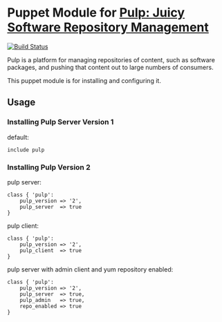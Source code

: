 # Puppet Module for [Pulp: Juicy Software Repository Management](http://www.pulpproject.org/)

[![Build Status](https://travis-ci.org/KrisBuytaert/puppet-pulp.png)](https://travis-ci.org/KrisBuytaert/puppet-pulp)

Pulp is a platform for managing repositories of content, such as software packages, and pushing that content out to large numbers of consumers.

This puppet module is for installing and configuring it.

## Usage

### Installing Pulp Server Version 1

default:
```puppet
include pulp
```

### Installing Pulp Version 2

pulp server:
```puppet
class { 'pulp':
    pulp_version => '2',
    pulp_server  => true
}
```

pulp client:
```puppet
class { 'pulp':
    pulp_version => '2',
    pulp_client  => true
}
```

pulp server with admin client and yum repository enabled:
```puppet
class { 'pulp':
    pulp_version => '2',
    pulp_server  => true,
    pulp_admin   => true,
    repo_enabled => true
}
```

